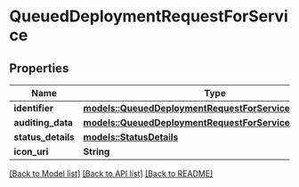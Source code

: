 # QueuedDeploymentRequestForService

## Properties

Name | Type | Description | Notes
------------ | ------------- | ------------- | -------------
**identifier** | [**models::QueuedDeploymentRequestForServiceIdentifier**](QueuedDeploymentRequestForService_identifier.md) |  | 
**auditing_data** | [**models::QueuedDeploymentRequestForServiceAuditingData**](QueuedDeploymentRequestForService_auditing_data.md) |  | 
**status_details** | [**models::StatusDetails**](StatusDetails.md) |  | 
**icon_uri** | **String** |  | 

[[Back to Model list]](../README.md#documentation-for-models) [[Back to API list]](../README.md#documentation-for-api-endpoints) [[Back to README]](../README.md)



